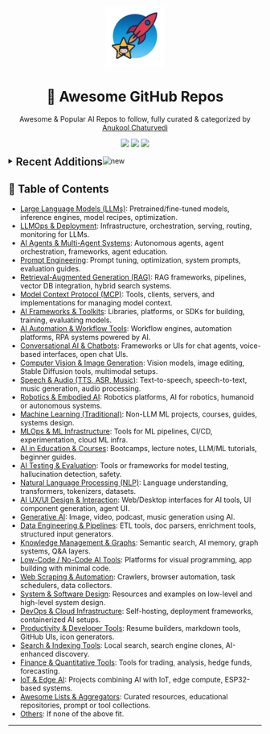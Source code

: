 <p align="center"><img src="assets/awesome-logo.png" width="120" alt="Awesome Repos"/></p>
<h1 align="center">🚀 Awesome GitHub Repos</h1>
<p align="center">Awesome & Popular AI Repos to follow, fully curated & categorized by <a href="https://github.com/anukchat">Anukool Chaturvedi</a></p>
<p align="center">
  <a href="https://github.com/anukchat/awesome-github-repos/stargazers"><img src="https://img.shields.io/github/stars/anukchat/awesome-github-repos?style=flat-square"></a>
  <a href="https://github.com/anukchat/awesome-github-repos/network/members"><img src="https://img.shields.io/github/forks/anukchat/awesome-github-repos?style=flat-square"></a>
  <a href="https://github.com/anukchat/awesome-github-repos/blob/main/LICENSE"><img src="https://img.shields.io/github/license/anukchat/awesome-github-repos?style=flat-square"></a>
  </p>

<details align="left">
<summary><span style='font-size:1.5em; font-weight:600; vertical-align:middle;'>Recent Additions</span><img src="https://github.com/Anmol-Baranwal/Cool-GIFs-For-GitHub/assets/74038190/9037a869-528d-44e2-acaa-288c260ec742" width="35" alt="new"/></summary>

<table align="center"><tr><td style="vertical-align:top; padding: 24px 36px; text-align:center;"><div align="left"><img src="https://github.com/Anmol-Baranwal/Cool-GIFs-For-GitHub/assets/74038190/9037a869-528d-44e2-acaa-288c260ec742" width="40" alt="new"/></div>
<div align="center">
  <img src="https://avatars.githubusercontent.com/u/177409041?v=4" width="32"/><br/>
  <strong><a href="https://github.com/humanlayer/12-factor-agents">humanlayer/12-factor-agents</a> 🔥🔥</strong>
  <br/>
  <em>What are the principles we can use to build LLM-powered software that is actually good enough to put in the hands of pro...</em>
  <br/>
  <span>
    <a href="https://github.com/humanlayer/12-factor-agents/stargazers"><img src="https://img.shields.io/github/stars/humanlayer/12-factor-agents?style=flat-square&labelColor=343b41"></a>
    <a href="https://github.com/humanlayer/12-factor-agents/network/members"><img src="https://img.shields.io/github/forks/humanlayer/12-factor-agents?style=flat-square&labelColor=343b41"></a>
    <a href="https://github.com/humanlayer/12-factor-agents/commits"><img src="https://img.shields.io/github/last-commit/humanlayer/12-factor-agents?style=flat-square&labelColor=343b41"></a>
  </span>
</div>

</td><td style="vertical-align:top; padding: 24px 36px; text-align:center;"><div align="left"><img src="https://github.com/Anmol-Baranwal/Cool-GIFs-For-GitHub/assets/74038190/9037a869-528d-44e2-acaa-288c260ec742" width="40" alt="new"/></div>
<div align="center">
  <img src="https://avatars.githubusercontent.com/u/16785467?v=4" width="32"/><br/>
  <strong><a href="https://github.com/googleapis/genai-toolbox">googleapis/genai-toolbox</a> 🔥🔥</strong>
  <br/>
  <em>MCP Toolbox for Databases is an open source MCP server for databases.</em>
  <br/>
  <span>
    <a href="https://github.com/googleapis/genai-toolbox/stargazers"><img src="https://img.shields.io/github/stars/googleapis/genai-toolbox?style=flat-square&labelColor=343b41"></a>
    <a href="https://github.com/googleapis/genai-toolbox/network/members"><img src="https://img.shields.io/github/forks/googleapis/genai-toolbox?style=flat-square&labelColor=343b41"></a>
    <a href="https://github.com/googleapis/genai-toolbox/commits"><img src="https://img.shields.io/github/last-commit/googleapis/genai-toolbox?style=flat-square&labelColor=343b41"></a>
  </span>
</div>

</td></tr><tr><td style="vertical-align:top; padding: 24px 36px; text-align:center;"><div align="left"><img src="https://github.com/Anmol-Baranwal/Cool-GIFs-For-GitHub/assets/74038190/9037a869-528d-44e2-acaa-288c260ec742" width="40" alt="new"/></div>
<div align="center">
  <img src="https://avatars.githubusercontent.com/u/1247180?v=4" width="32"/><br/>
  <strong><a href="https://github.com/Doriandarko/claude-engineer">Doriandarko/claude-engineer</a> 🔥🔥🔥</strong>
  <br/>
  <em>Claude Engineer is an interactive command-line interface (CLI) that leverages the power of Anthropic's Claude-3.5-Sonnet...</em>
  <br/>
  <span>
    <a href="https://github.com/Doriandarko/claude-engineer/stargazers"><img src="https://img.shields.io/github/stars/Doriandarko/claude-engineer?style=flat-square&labelColor=343b41"></a>
    <a href="https://github.com/Doriandarko/claude-engineer/network/members"><img src="https://img.shields.io/github/forks/Doriandarko/claude-engineer?style=flat-square&labelColor=343b41"></a>
    <a href="https://github.com/Doriandarko/claude-engineer/commits"><img src="https://img.shields.io/github/last-commit/Doriandarko/claude-engineer?style=flat-square&labelColor=343b41"></a>
  </span>
</div>

</td><td style="vertical-align:top; padding: 24px 36px; text-align:center;"><div align="left"><img src="https://github.com/Anmol-Baranwal/Cool-GIFs-For-GitHub/assets/74038190/9037a869-528d-44e2-acaa-288c260ec742" width="40" alt="new"/></div>
<div align="center">
  <img src="https://avatars.githubusercontent.com/u/1438012?v=4" width="32"/><br/>
  <strong><a href="https://github.com/markqvist/Reticulum">markqvist/Reticulum</a> 🔥</strong>
  <br/>
  <em>The cryptography-based networking stack for building unstoppable networks with LoRa, Packet Radio, WiFi and everything i...</em>
  <br/>
  <span>
    <a href="https://github.com/markqvist/Reticulum/stargazers"><img src="https://img.shields.io/github/stars/markqvist/Reticulum?style=flat-square&labelColor=343b41"></a>
    <a href="https://github.com/markqvist/Reticulum/network/members"><img src="https://img.shields.io/github/forks/markqvist/Reticulum?style=flat-square&labelColor=343b41"></a>
    <a href="https://github.com/markqvist/Reticulum/commits"><img src="https://img.shields.io/github/last-commit/markqvist/Reticulum?style=flat-square&labelColor=343b41"></a>
  </span>
</div>

</td></tr><tr><td style="vertical-align:top; padding: 24px 36px; text-align:center;"><div align="left"><img src="https://github.com/Anmol-Baranwal/Cool-GIFs-For-GitHub/assets/74038190/9037a869-528d-44e2-acaa-288c260ec742" width="40" alt="new"/></div>
<div align="center">
  <img src="https://avatars.githubusercontent.com/u/110412045?v=4" width="32"/><br/>
  <strong><a href="https://github.com/danny-avila/LibreChat">danny-avila/LibreChat</a> 🔥🔥🔥</strong>
  <br/>
  <em>Enhanced ChatGPT Clone: Features Agents, DeepSeek, Anthropic, AWS, OpenAI, Responses API, Azure, Groq, o1, GPT-4o, Mistr...</em>
  <br/>
  <span>
    <a href="https://github.com/danny-avila/LibreChat/stargazers"><img src="https://img.shields.io/github/stars/danny-avila/LibreChat?style=flat-square&labelColor=343b41"></a>
    <a href="https://github.com/danny-avila/LibreChat/network/members"><img src="https://img.shields.io/github/forks/danny-avila/LibreChat?style=flat-square&labelColor=343b41"></a>
    <a href="https://github.com/danny-avila/LibreChat/commits"><img src="https://img.shields.io/github/last-commit/danny-avila/LibreChat?style=flat-square&labelColor=343b41"></a>
  </span>
</div>

</td><td style="vertical-align:top; padding: 24px 36px; text-align:center;"><div align="left"><img src="https://github.com/Anmol-Baranwal/Cool-GIFs-For-GitHub/assets/74038190/9037a869-528d-44e2-acaa-288c260ec742" width="40" alt="new"/></div>
<div align="center">
  <img src="https://avatars.githubusercontent.com/u/128464815?v=4" width="32"/><br/>
  <strong><a href="https://github.com/ComposioHQ/grok-cli">ComposioHQ/grok-cli</a> </strong>
  <br/>
  <em></em>
  <br/>
  <span>
    <a href="https://github.com/ComposioHQ/grok-cli/stargazers"><img src="https://img.shields.io/github/stars/ComposioHQ/grok-cli?style=flat-square&labelColor=343b41"></a>
    <a href="https://github.com/ComposioHQ/grok-cli/network/members"><img src="https://img.shields.io/github/forks/ComposioHQ/grok-cli?style=flat-square&labelColor=343b41"></a>
    <a href="https://github.com/ComposioHQ/grok-cli/commits"><img src="https://img.shields.io/github/last-commit/ComposioHQ/grok-cli?style=flat-square&labelColor=343b41"></a>
  </span>
</div>

</td></tr><tr><td style="vertical-align:top; padding: 24px 36px; text-align:center;"><div align="left"><img src="https://github.com/Anmol-Baranwal/Cool-GIFs-For-GitHub/assets/74038190/9037a869-528d-44e2-acaa-288c260ec742" width="40" alt="new"/></div>
<div align="center">
  <img src="https://avatars.githubusercontent.com/u/87350760?v=4" width="32"/><br/>
  <strong><a href="https://github.com/RapidAI/RapidOCR">RapidAI/RapidOCR</a> 🔥</strong>
  <br/>
  <em>📄 Awesome OCR multiple programing languages toolkits based on ONNXRuntime, OpenVINO, PaddlePaddle and PyTorch.</em>
  <br/>
  <span>
    <a href="https://github.com/RapidAI/RapidOCR/stargazers"><img src="https://img.shields.io/github/stars/RapidAI/RapidOCR?style=flat-square&labelColor=343b41"></a>
    <a href="https://github.com/RapidAI/RapidOCR/network/members"><img src="https://img.shields.io/github/forks/RapidAI/RapidOCR?style=flat-square&labelColor=343b41"></a>
    <a href="https://github.com/RapidAI/RapidOCR/commits"><img src="https://img.shields.io/github/last-commit/RapidAI/RapidOCR?style=flat-square&labelColor=343b41"></a>
  </span>
</div>

</td><td style="vertical-align:top; padding: 24px 36px; text-align:center;"><div align="left"><img src="https://github.com/Anmol-Baranwal/Cool-GIFs-For-GitHub/assets/74038190/9037a869-528d-44e2-acaa-288c260ec742" width="40" alt="new"/></div>
<div align="center">
  <img src="https://avatars.githubusercontent.com/u/120314019?v=4" width="32"/><br/>
  <strong><a href="https://github.com/metorial/mcp-containers">metorial/mcp-containers</a> 🔥</strong>
  <br/>
  <em>Containerized versions of hundreds of MCP servers 📡 🧠</em>
  <br/>
  <span>
    <a href="https://github.com/metorial/mcp-containers/stargazers"><img src="https://img.shields.io/github/stars/metorial/mcp-containers?style=flat-square&labelColor=343b41"></a>
    <a href="https://github.com/metorial/mcp-containers/network/members"><img src="https://img.shields.io/github/forks/metorial/mcp-containers?style=flat-square&labelColor=343b41"></a>
    <a href="https://github.com/metorial/mcp-containers/commits"><img src="https://img.shields.io/github/last-commit/metorial/mcp-containers?style=flat-square&labelColor=343b41"></a>
  </span>
</div>

</td></tr><tr><td style="vertical-align:top; padding: 24px 36px; text-align:center;"><div align="left"><img src="https://github.com/Anmol-Baranwal/Cool-GIFs-For-GitHub/assets/74038190/9037a869-528d-44e2-acaa-288c260ec742" width="40" alt="new"/></div>
<div align="center">
  <img src="https://avatars.githubusercontent.com/u/1054593?v=4" width="32"/><br/>
  <strong><a href="https://github.com/philfung/awesome-reliable-robotics">philfung/awesome-reliable-robotics</a> </strong>
  <br/>
  <em>Robotics research demonstrating reliability and robustness in the real world (continuously updated)</em>
  <br/>
  <span>
    <a href="https://github.com/philfung/awesome-reliable-robotics/stargazers"><img src="https://img.shields.io/github/stars/philfung/awesome-reliable-robotics?style=flat-square&labelColor=343b41"></a>
    <a href="https://github.com/philfung/awesome-reliable-robotics/network/members"><img src="https://img.shields.io/github/forks/philfung/awesome-reliable-robotics?style=flat-square&labelColor=343b41"></a>
    <a href="https://github.com/philfung/awesome-reliable-robotics/commits"><img src="https://img.shields.io/github/last-commit/philfung/awesome-reliable-robotics?style=flat-square&labelColor=343b41"></a>
  </span>
</div>

</td><td style="vertical-align:top; padding: 24px 36px; text-align:center;"><div align="left"><img src="https://github.com/Anmol-Baranwal/Cool-GIFs-For-GitHub/assets/74038190/9037a869-528d-44e2-acaa-288c260ec742" width="40" alt="new"/></div>
<div align="center">
  <img src="https://avatars.githubusercontent.com/u/193350244?v=4" width="32"/><br/>
  <strong><a href="https://github.com/The-Pocket/PocketFlow-Tutorial-Codebase-Knowledge">The-Pocket/PocketFlow-Tutorial-Codebase-Knowledge</a> 🔥🔥🔥</strong>
  <br/>
  <em>Pocket Flow: Codebase to Tutorial</em>
  <br/>
  <span>
    <a href="https://github.com/The-Pocket/PocketFlow-Tutorial-Codebase-Knowledge/stargazers"><img src="https://img.shields.io/github/stars/The-Pocket/PocketFlow-Tutorial-Codebase-Knowledge?style=flat-square&labelColor=343b41"></a>
    <a href="https://github.com/The-Pocket/PocketFlow-Tutorial-Codebase-Knowledge/network/members"><img src="https://img.shields.io/github/forks/The-Pocket/PocketFlow-Tutorial-Codebase-Knowledge?style=flat-square&labelColor=343b41"></a>
    <a href="https://github.com/The-Pocket/PocketFlow-Tutorial-Codebase-Knowledge/commits"><img src="https://img.shields.io/github/last-commit/The-Pocket/PocketFlow-Tutorial-Codebase-Knowledge?style=flat-square&labelColor=343b41"></a>
  </span>
</div>

</td></tr></table>

</details>

## 📑 Table of Contents

- [Large Language Models (LLMs)](categories/large-language-models-llms.md): Pretrained/fine-tuned models, inference engines, model recipes, optimization.
- [LLMOps & Deployment](categories/llmops-deployment.md): Infrastructure, orchestration, serving, routing, monitoring for LLMs.
- [AI Agents & Multi-Agent Systems](categories/ai-agents-multi-agent-systems.md): Autonomous agents, agent orchestration, frameworks, agent education.
- [Prompt Engineering](categories/prompt-engineering.md): Prompt tuning, optimization, system prompts, evaluation guides.
- [Retrieval-Augmented Generation (RAG)](categories/retrieval-augmented-generation-rag.md): RAG frameworks, pipelines, vector DB integration, hybrid search systems.
- [Model Context Protocol (MCP)](categories/model-context-protocol-mcp.md): Tools, clients, servers, and implementations for managing model context.
- [AI Frameworks & Toolkits](categories/ai-frameworks-toolkits.md): Libraries, platforms, or SDKs for building, training, evaluating models.
- [AI Automation & Workflow Tools](categories/ai-automation-workflow-tools.md): Workflow engines, automation platforms, RPA systems powered by AI.
- [Conversational AI & Chatbots](categories/conversational-ai-chatbots.md): Frameworks or UIs for chat agents, voice-based interfaces, open chat UIs.
- [Computer Vision & Image Generation](categories/computer-vision-image-generation.md): Vision models, image editing, Stable Diffusion tools, multimodal setups.
- [Speech & Audio (TTS, ASR, Music)](categories/speech-audio-tts-asr-music.md): Text-to-speech, speech-to-text, music generation, audio processing.
- [Robotics & Embodied AI](categories/robotics-embodied-ai.md): Robotics platforms, AI for robotics, humanoid or autonomous systems.
- [Machine Learning (Traditional)](categories/machine-learning-traditional.md): Non-LLM ML projects, courses, guides, systems design.
- [MLOps & ML Infrastructure](categories/mlops-ml-infrastructure.md): Tools for ML pipelines, CI/CD, experimentation, cloud ML infra.
- [AI in Education & Courses](categories/ai-in-education-courses.md): Bootcamps, lecture notes, LLM/ML tutorials, beginner guides.
- [AI Testing & Evaluation](categories/ai-testing-evaluation.md): Tools or frameworks for model testing, hallucination detection, safety.
- [Natural Language Processing (NLP)](categories/natural-language-processing-nlp.md): Language understanding, transformers, tokenizers, datasets.
- [AI UX/UI Design & Interaction](categories/ai-ux-ui-design-interaction.md): Web/Desktop interfaces for AI tools, UI component generation, agent UI.
- [Generative AI](categories/generative-ai.md): Image, video, podcast, music generation using AI.
- [Data Engineering & Pipelines](categories/data-engineering-pipelines.md): ETL tools, doc parsers, enrichment tools, structured input generators.
- [Knowledge Management & Graphs](categories/knowledge-management-graphs.md): Semantic search, AI memory, graph systems, Q&A layers.
- [Low-Code / No-Code AI Tools](categories/low-code-no-code-ai-tools.md): Platforms for visual programming, app building with minimal code.
- [Web Scraping & Automation](categories/web-scraping-automation.md): Crawlers, browser automation, task schedulers, data collectors.
- [System & Software Design](categories/system-software-design.md): Resources and examples on low-level and high-level system design.
- [DevOps & Cloud Infrastructure](categories/devops-cloud-infrastructure.md): Self-hosting, deployment frameworks, containerized AI setups.
- [Productivity & Developer Tools](categories/productivity-developer-tools.md): Resume builders, markdown tools, GitHub UIs, icon generators.
- [Search & Indexing Tools](categories/search-indexing-tools.md): Local search, search engine clones, AI-enhanced discovery.
- [Finance & Quantitative Tools](categories/finance-quantitative-tools.md): Tools for trading, analysis, hedge funds, forecasting.
- [IoT & Edge AI](categories/iot-edge-ai.md): Projects combining AI with IoT, edge compute, ESP32-based systems.
- [Awesome Lists & Aggregators](categories/awesome-lists-aggregators.md): Curated resources, educational repositories, prompt or tool collections.
- [Others](categories/others.md): If none of the above fit.

---

